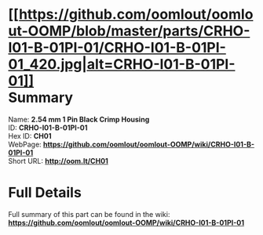 
[[https://github.com/oomlout/oomlout-OOMP/blob/master/parts/CRHO-I01-B-01PI-01/CRHO-I01-B-01PI-01_420.jpg|alt=CRHO-I01-B-01PI-01]]     
Summary
=================
  
Name: __2.54 mm 1 Pin Black Crimp Housing__    
ID: __CRHO-I01-B-01PI-01__   
Hex ID: __CH01__   
WebPage: __https://github.com/oomlout/oomlout-OOMP/wiki/CRHO-I01-B-01PI-01__   
Short URL: __http://oom.lt/CH01__   

Full Details
==========================
Full summary of this part can be found in the wiki:   
__https://github.com/oomlout/oomlout-OOMP/wiki/CRHO-I01-B-01PI-01__    

